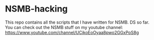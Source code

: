 # NSMB-hacking
This repo contains all the scripts that I have written for NSMB. DS so far.
You can check out the NSMB stuff on my youtube channel: https://www.youtube.com/channel/UCikoEoOyaa8pwo2GGxPoS8g
